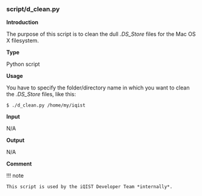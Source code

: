 ### script/d_clean.py

**Introduction**

The purpose of this script is to clean the dull *.DS\_Store* files for the Mac OS X filesystem.

**Type**

Python script

**Usage**

You have to specify the folder/directory name in which you want to clean the *.DS\_Store* files, like this:

```
$ ./d_clean.py /home/my/iqist
```

**Input**

N/A

**Output**

N/A

**Comment**

!!! note

    This script is used by the iQIST Developer Team *internally*.
